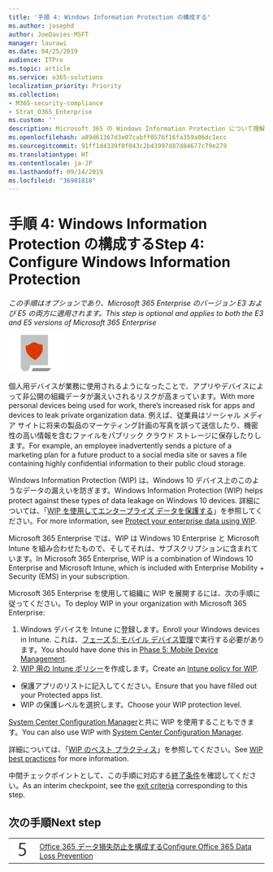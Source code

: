 ```yaml
---
title: '手順 4: Windows Information Protection の構成する'
ms.author: josephd
author: JoeDavies-MSFT
manager: laurawi
ms.date: 04/25/2019
audience: ITPro
ms.topic: article
ms.service: o365-solutions
localization_priority: Priority
ms.collection:
- M365-security-compliance
- Strat_O365_Enterprise
ms.custom: ''
description: Microsoft 365 の Windows Information Protection について理解し、展開します。
ms.openlocfilehash: a89d61367d3e07cabff0576f16fa359a06dc1ecc
ms.sourcegitcommit: 91ff1d4339f0f043c2b43997d87d84677c79e279
ms.translationtype: HT
ms.contentlocale: ja-JP
ms.lasthandoff: 09/14/2019
ms.locfileid: "36981818"
---
```

# <a name="step-4-configure-windows-information-protection"></a><span data-ttu-id="6ef47-103">手順 4: Windows Information Protection の構成する</span><span class="sxs-lookup"><span data-stu-id="6ef47-103">Step 4: Configure Windows Information Protection</span></span>

<span data-ttu-id="6ef47-104">*この手順はオプションであり、Microsoft 365 Enterprise のバージョン E3 および E5 の両方に適用されます。*</span><span class="sxs-lookup"><span data-stu-id="6ef47-104">*This step is optional and applies to both the E3 and E5 versions of Microsoft 365 Enterprise*</span></span>

![](./media/deploy-foundation-infrastructure/infoprotection_icon-small.png)

<span data-ttu-id="6ef47-105">個人用デバイスが業務に使用されるようになったことで、アプリやデバイスによって非公開の組織データが漏えいされるリスクが高まっています。</span><span class="sxs-lookup"><span data-stu-id="6ef47-105">With more personal devices being used for work, there’s increased risk for apps and devices to leak private organization data.</span></span> <span data-ttu-id="6ef47-106">例えば、従業員はソーシャル メディア サイトに将来の製品のマーケティング計画の写真を誤って送信したり、機密性の高い情報を含むファイルをパブリック クラウド ストレージに保存したりします。</span><span class="sxs-lookup"><span data-stu-id="6ef47-106">For example, an employee inadvertently sends a picture of a marketing plan for a future product to a social media site or saves a file containing highly confidential information to their public cloud storage.</span></span> 

<span data-ttu-id="6ef47-107">Windows Information Protection (WIP) は、Windows 10 デバイス上のこのようなデータの漏えいを防ぎます。</span><span class="sxs-lookup"><span data-stu-id="6ef47-107">Windows Information Protection (WIP) helps protect against these types of data leakage on Windows 10 devices.</span></span> <span data-ttu-id="6ef47-108">詳細については、「[WIP を使用してエンタープライズ データを保護する](https://docs.microsoft.com/windows/security/information-protection/windows-information-protection/protect-enterprise-data-using-wip)」を参照してください。</span><span class="sxs-lookup"><span data-stu-id="6ef47-108">For more information, see [Protect your enterprise data using WIP](https://docs.microsoft.com/windows/security/information-protection/windows-information-protection/protect-enterprise-data-using-wip).</span></span>

<span data-ttu-id="6ef47-109">Microsoft 365 Enterprise では、WIP は Windows 10 Enterprise と Microsoft Intune を組み合わせたもので、そしてそれは、サブスクリプションに含まれています。</span><span class="sxs-lookup"><span data-stu-id="6ef47-109">In Microsoft 365 Enterprise, WIP is a combination of Windows 10 Enterprise and Microsoft Intune, which is included with Enterprise Mobility + Security (EMS) in your subscription.</span></span> 

<span data-ttu-id="6ef47-110">Microsoft 365 Enterprise を使用して組織に WIP を展開するには、次の手順に従ってください。</span><span class="sxs-lookup"><span data-stu-id="6ef47-110">To deploy WIP in your organization with Microsoft 365 Enterprise:</span></span>

1. <span data-ttu-id="6ef47-111">Windows デバイスを Intune に登録します。</span><span class="sxs-lookup"><span data-stu-id="6ef47-111">Enroll your Windows devices in Intune.</span></span> <span data-ttu-id="6ef47-112">これは、[フェーズ 5: モバイル デバイス管理](mobility-infrastructure.md)で実行する必要があります。</span><span class="sxs-lookup"><span data-stu-id="6ef47-112">You should have done this in [Phase 5: Mobile Device Management](mobility-infrastructure.md).</span></span>
2. <span data-ttu-id="6ef47-113">[WIP 用の Intune ポリシー](https://docs.microsoft.com/windows/security/information-protection/windows-information-protection/create-wip-policy-using-intune-azure)を作成します。</span><span class="sxs-lookup"><span data-stu-id="6ef47-113">Create an [Intune policy for WIP](https://docs.microsoft.com/windows/security/information-protection/windows-information-protection/create-wip-policy-using-intune-azure).</span></span>
  - <span data-ttu-id="6ef47-114">保護アプリのリストに記入してください。</span><span class="sxs-lookup"><span data-stu-id="6ef47-114">Ensure that you have filled out your Protected apps list.</span></span>
  - <span data-ttu-id="6ef47-115">WIP の保護レベルを選択します。</span><span class="sxs-lookup"><span data-stu-id="6ef47-115">Choose your WIP protection level.</span></span>

<span data-ttu-id="6ef47-116">[System Center Configuration Manager](https://docs.microsoft.com/windows/security/information-protection/windows-information-protection/overview-create-wip-policy-sccm)と共に WIP を使用することもできます。</span><span class="sxs-lookup"><span data-stu-id="6ef47-116">You can also use WIP with [System Center Configuration Manager](https://docs.microsoft.com/windows/security/information-protection/windows-information-protection/overview-create-wip-policy-sccm).</span></span> 

<span data-ttu-id="6ef47-117">詳細については、「[WIP のベスト プラクティス]( https://docs.microsoft.com/windows/security/information-protection/windows-information-protection/guidance-and-best-practices-wip)」を参照してください。</span><span class="sxs-lookup"><span data-stu-id="6ef47-117">See [WIP best practices]( https://docs.microsoft.com/windows/security/information-protection/windows-information-protection/guidance-and-best-practices-wip) for more information.</span></span>

<span data-ttu-id="6ef47-118">中間チェックポイントとして、この手順に対応する[終了条件](infoprotect-exit-criteria.md#crit-infoprotect-step4)を確認してください。</span><span class="sxs-lookup"><span data-stu-id="6ef47-118">As an interim checkpoint, see the [exit criteria](infoprotect-exit-criteria.md#crit-infoprotect-step4) corresponding to this step.</span></span>

## <a name="next-step"></a><span data-ttu-id="6ef47-119">次の手順</span><span class="sxs-lookup"><span data-stu-id="6ef47-119">Next step</span></span>

|||
|:-------|:-----|
|![](./media/stepnumbers/Step5.png)|[<span data-ttu-id="6ef47-120">Office 365 データ損失防止を構成する</span><span class="sxs-lookup"><span data-stu-id="6ef47-120">Configure Office 365 Data Loss Prevention</span></span>](infoprotect-data-loss-prevention.md)|


